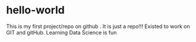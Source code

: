 # hello-world
This is my first project/repo on github . It is just a repo!!!
Existed to work on GIT and gitHub. 
Learning Data Science is fun
